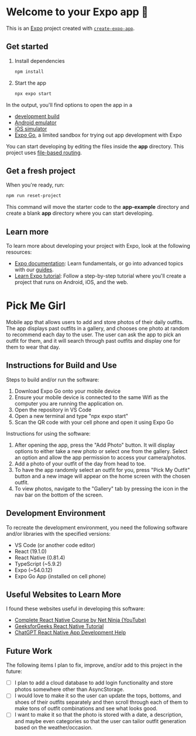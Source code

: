 # Welcome to your Expo app 👋

This is an [Expo](https://expo.dev) project created with [`create-expo-app`](https://www.npmjs.com/package/create-expo-app).

## Get started

1. Install dependencies

   ```bash
   npm install
   ```

2. Start the app

   ```bash
   npx expo start
   ```

In the output, you'll find options to open the app in a

- [development build](https://docs.expo.dev/develop/development-builds/introduction/)
- [Android emulator](https://docs.expo.dev/workflow/android-studio-emulator/)
- [iOS simulator](https://docs.expo.dev/workflow/ios-simulator/)
- [Expo Go](https://expo.dev/go), a limited sandbox for trying out app development with Expo

You can start developing by editing the files inside the **app** directory. This project uses [file-based routing](https://docs.expo.dev/router/introduction).

## Get a fresh project

When you're ready, run:

```bash
npm run reset-project
```

This command will move the starter code to the **app-example** directory and create a blank **app** directory where you can start developing.

## Learn more

To learn more about developing your project with Expo, look at the following resources:

- [Expo documentation](https://docs.expo.dev/): Learn fundamentals, or go into advanced topics with our [guides](https://docs.expo.dev/guides).
- [Learn Expo tutorial](https://docs.expo.dev/tutorial/introduction/): Follow a step-by-step tutorial where you'll create a project that runs on Android, iOS, and the web.



# Pick Me Girl

Mobile app that allows users to add and store photos of their daily outfits. The app displays past outfits in a gallery, and chooses one photo at random to recommend each day to the user. The user can ask the app to pick an outfit for them, and it will search through past outfits and display one for them to wear that day.


## Instructions for Build and Use

Steps to build and/or run the software:

1. Download Expo Go onto your mobile device
2. Ensure your mobile device is connected to the same Wifi as the computer you are running the application on.
3. Open the repository in VS Code
4. Open a new terminal and type "npx expo start"
5. Scan the QR code with your cell phone and open it using Expo Go

Instructions for using the software:

1. After opening the app, press the "Add Photo" button. It will display options to either take a new photo or select one from the gallery. Select an option and allow the app permission to access your camera/photos.
2. Add a photo of your outfit of the day from head to toe.
3. To have the app randomly select an outfit for you, press "Pick My Outfit" button and a new image will appear on the home screen with the chosen outfit.
4. To view photos, navigate to the "Gallery" tab by pressing the icon in the nav bar on the bottom of the screen.


## Development Environment 

To recreate the development environment, you need the following software and/or libraries with the specified versions:

* VS Code (or another code editor)
* React (19.1.0)
* React Native (0.81.4)
* TypeScript (~5.9.2)
* Expo (~54.0.12)
* Expo Go App (installed on cell phone)

## Useful Websites to Learn More

I found these websites useful in developing this software:

* [Complete React Native Course by Net Ninja (YouTube)](https://www.youtube.com/playlist?list=PL4cUxeGkcC9hNTz3sxqGTfxAwU-DIHJd2)
* [GeeksforGeeks React Native Tutorial](https://www.geeksforgeeks.org/react-native/react-native-tutorial/)
* [ChatGPT React Native App Development Help](https://chatgpt.com/c/68e42698-b9ac-8328-a7a6-7941fbe6f154)

## Future Work

The following items I plan to fix, improve, and/or add to this project in the future:

* [ ] I plan to add a cloud database to add login functionality and store photos somewhere other than AsyncStorage.
* [ ] I would love to make it so the user can update the tops, bottoms, and shoes of their outfits separately and then scroll through each of them to make tons of outfit combinations and see what looks good.
* [ ] I want to make it so that the photo is stored with a date, a description, and maybe even categories so that the user can tailor outfit generation based on the weather/occasion.